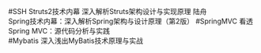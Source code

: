 #SSH
Struts2技术内幕 深入解析Struts架构设计与实现原理 陆舟<br>
Spring技术内幕：深入解析Spring架构与设计原理（第2版）
#SpringMVC
看透Spring MVC：源代码分析与实践<br>
#Mybatis
深入浅出MyBatis技术原理与实战<br>
